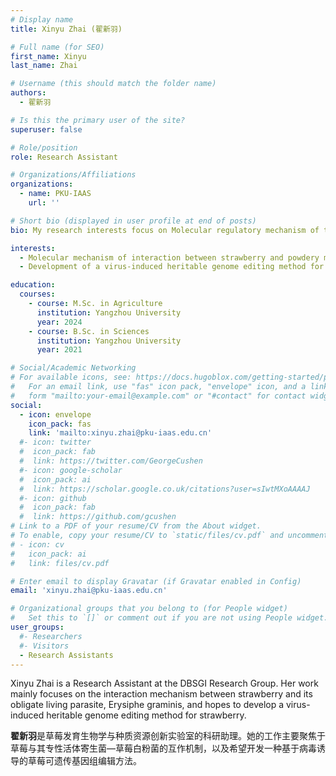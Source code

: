 ```yaml
---
# Display name
title: Xinyu Zhai (翟新羽)

# Full name (for SEO)
first_name: Xinyu
last_name: Zhai

# Username (this should match the folder name)
authors:
  - 翟新羽

# Is this the primary user of the site?
superuser: false

# Role/position
role: Research Assistant

# Organizations/Affiliations
organizations:
  - name: PKU-IAAS
    url: ''

# Short bio (displayed in user profile at end of posts)
bio: My research interests focus on Molecular regulatory mechanism of the initiation of strawberry fruit development and Analysis of the molecular regulatory network of strawberry fruit quality traits.

interests:
  - Molecular mechanism of interaction between strawberry and powdery mildew;
  - Development of a virus-induced heritable genome editing method for strawberry

education:
  courses:
    - course: M.Sc. in Agriculture
      institution: Yangzhou University
      year: 2024
    - course: B.Sc. in Sciences
      institution: Yangzhou University
      year: 2021

# Social/Academic Networking
# For available icons, see: https://docs.hugoblox.com/getting-started/page-builder/#icons
#   For an email link, use "fas" icon pack, "envelope" icon, and a link in the
#   form "mailto:your-email@example.com" or "#contact" for contact widget.
social:
  - icon: envelope
    icon_pack: fas
    link: 'mailto:xinyu.zhai@pku-iaas.edu.cn'
  #- icon: twitter
  #  icon_pack: fab
  #  link: https://twitter.com/GeorgeCushen
  #- icon: google-scholar
  #  icon_pack: ai
  #  link: https://scholar.google.co.uk/citations?user=sIwtMXoAAAAJ
  #- icon: github
  #  icon_pack: fab
  #  link: https://github.com/gcushen
# Link to a PDF of your resume/CV from the About widget.
# To enable, copy your resume/CV to `static/files/cv.pdf` and uncomment the lines below.
# - icon: cv
#   icon_pack: ai
#   link: files/cv.pdf

# Enter email to display Gravatar (if Gravatar enabled in Config)
email: 'xinyu.zhai@pku-iaas.edu.cn'

# Organizational groups that you belong to (for People widget)
#   Set this to `[]` or comment out if you are not using People widget.
user_groups:
  #- Researchers
  #- Visitors
  - Research Assistants
---
```


Xinyu Zhai is a Research Assistant at the DBSGI Research Group. Her work mainly focuses on the interaction mechanism between strawberry and its obligate living parasite, Erysiphe graminis, and hopes to develop a virus-induced heritable genome editing method for strawberry.

**翟新羽**是草莓发育生物学与种质资源创新实验室的科研助理。她的工作主要聚焦于草莓与其专性活体寄生菌—草莓白粉菌的互作机制，以及希望开发一种基于病毒诱导的草莓可遗传基因组编辑方法。